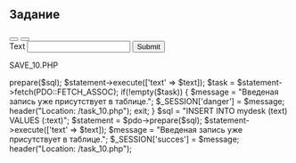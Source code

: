 <?php
session_start();
?>
<!DOCTYPE html>
<html lang="en">

<head>
  <meta charset="utf-8">
  <title>
    Подготовительные задания к курсу
  </title>
  <meta name="description" content="Chartist.html">
  <meta http-equiv="X-UA-Compatible" content="IE=edge">
  <meta name="viewport" content="width=device-width, initial-scale=1, shrink-to-fit=no, user-scalable=no, minimal-ui">
  <link id="vendorsbundle" rel="stylesheet" media="screen, print" href="css/vendors.bundle.css">
  <link id="appbundle" rel="stylesheet" media="screen, print" href="css/app.bundle.css">
  <link id="myskin" rel="stylesheet" media="screen, print" href="css/skins/skin-master.css">
  <link rel="stylesheet" media="screen, print" href="css/statistics/chartist/chartist.css">
  <link rel="stylesheet" media="screen, print" href="css/miscellaneous/lightgallery/lightgallery.bundle.css">
  <link rel="stylesheet" media="screen, print" href="css/fa-solid.css">
  <link rel="stylesheet" media="screen, print" href="css/fa-brands.css">
  <link rel="stylesheet" media="screen, print" href="css/fa-regular.css">
</head>

<body class="mod-bg-1 mod-nav-link ">
  <main id="js-page-content" role="main" class="page-content">
    <div class="col-md-6">
      <div id="panel-1" class="panel">
        <div class="panel-hdr">
          <h2>
            Задание
          </h2>
          <div class="panel-toolbar">
            <button class="btn btn-panel waves-effect waves-themed" data-action="panel-collapse" data-toggle="tooltip"
              data-offset="0,10" data-original-title="Collapse"></button>
            <button class="btn btn-panel waves-effect waves-themed" data-action="panel-fullscreen" data-toggle="tooltip"
              data-offset="0,10" data-original-title="Fullscreen"></button>
          </div>
        </div>
        <div class="panel-container show">
          <div class="panel-content">
            <div class="panel-content">
              <div class="form-group">
                <?php if(isset($_SESSION['danger'])):?>
                <div class="alert alert-danger fade show" role="alert">
                  <?php echo $_SESSION['danger'];
                   unset($_SESSION['danger']);
                   ?>
                </div>
                <?php endif;?>
                <?php if(isset($_SESSION['succes'])):?>
                <div class="alert alert-succes fade show" role="alert">
                  <?php echo $_SESSION['succes'];
                   unset($_SESSION['succes']);
                   ?>
                </div>
                <?php endif;?>
                <form action="save_10.php" method="post">
                  <label class="form-label" for="simpleinput">Text</label>
                  <input type="text" id="simpleinput" class="form-control" name="text">
                  <button class="btn btn-success mt-3" type="submit">Submit</button>
                </form>
              </div>
            </div>
          </div>
        </div>
      </div>
    </div>
  </main>


  <script src="js/vendors.bundle.js"></script>
  <script src="js/app.bundle.js"></script>
  <script>
  // default list filter
  initApp.listFilter($('#js_default_list'), $('#js_default_list_filter'));
  // custom response message
  initApp.listFilter($('#js-list-msg'), $('#js-list-msg-filter'));
  </script>
</body>

</html>


SAVE_10.PHP

<?php
session_start();

$text = $_POST['text'];

$pdo = new PDO("mysql:host=localhost;dbname=my_project;", "root", "root");

$sql = "SELECT * FROM mydesk WHERE text=:text";
$statement = $pdo->prepare($sql);
$statement->execute(['text' => $text]);
$task = $statement->fetch(PDO::FETCH_ASSOC);

if(!empty($task)) {
  $message = "Введеная запись уже присутствует в таблице.";
  $_SESSION['danger'] = $message;

  header("Location: /task_10.php");
  exit;
}


$sql = "INSERT INTO mydesk (text) VALUES (:text)";
$statement = $pdo->prepare($sql);
$statement->execute(['text' => $text]);

$message = "Введеная запись уже присутствует в таблице.";
  $_SESSION['succes'] = $message;


header("Location: /task_10.php");
